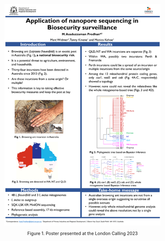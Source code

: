 
<p align="center">
  <img 
    src="https://github.com/asadprodhan/2023_London_Calling_Poster/blob/main/2023_LondonCalling_Poster_AsadProdhan.png"
  >
</p>
<p align = "center">
Figure 1. Poster presented at the London Calling 2023
</p>



